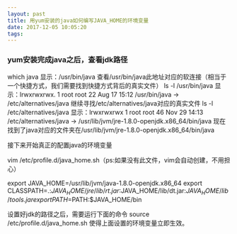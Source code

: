 ```yaml
---
layout: past
title: 用yum安装的java如何编写JAVA_HOME的环境变量
date: 2017-12-05 10:05:20
tags:
---
```


### yum安装完成java之后，查看jdk路径
which java
显示：/usr/bin/java
查看/usr/bin/java此地址对应的软连接（相当于一个快捷方式，我们需要找到快捷方式背后的真实文件）
ls -l /usr/bin/java
显示：lrwxrwxrwx. 1 root root 22 Aug 17 15:12 /usr/bin/java -> /etc/alternatives/java
继续寻找/etc/alternatives/java对应的真实文件
ls -l /etc/alternatives/java
显示：lrwxrwxrwx 1 root root 46 Nov 29 14:13 /etc/alternatives/java -> /usr/lib/jvm/jre-1.8.0-openjdk.x86_64/bin/java
现在找到了java对应的文件夹在/usr/lib/jvm/jre-1.8.0-openjdk.x86_64/bin/java

接下来开始真正的配置java的环境变量

vim /etc/profile.d/java_home.sh（ps:如果没有此文件，vim会自动创建，不用担心）

export JAVA_HOME=/usr/lib/jvm/java-1.8.0-openjdk.x86_64
export CLASSPATH=.:$JAVA_HOME/jre/lib/rt.jar:$JAVA_HOME/lib/dt.jar:$JAVA_HOME/lib/tools.jar
export PATH=$PATH:$JAVA_HOME/bin

设置好jdk的路径之后，需要运行下面的命令
source /etc/profile.d/java_home.sh
使得上面设置的环境变量立即生效。